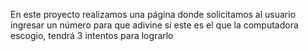 En este proyecto realizamos una página donde solicitamos al usuario ingresar un número para que adivine si este es el que la computadora escogio, tendrá 3 intentos para lograrlo
